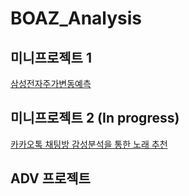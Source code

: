 # BOAZ_Analysis

## 미니프로젝트 1

[삼성전자주가변동예측](https://github.com/1izzy/BOAZ_Analysis/tree/main/%EC%82%BC%EC%84%B1%EC%A0%84%EC%9E%90%EC%A3%BC%EA%B0%80%EB%B3%80%EB%8F%99%EC%98%88%EC%B8%A1)

## 미니프로젝트 2 (In progress)
  

[카카오톡 채팅방 감성분석을 통한 노래 추천](https://github.com/1izzy/BOAZ_Analysis/tree/main/Sentiment%20Analysis)


## ADV 프로젝트 

